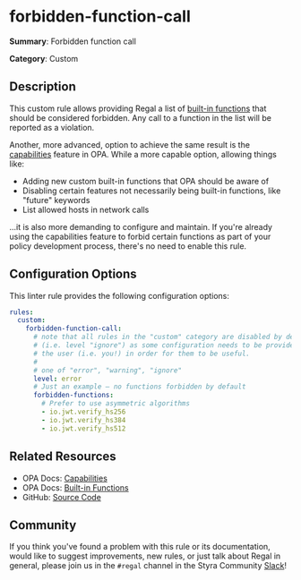 # forbidden-function-call

**Summary**: Forbidden function call

**Category**: Custom

## Description

This custom rule allows providing Regal a list of
[built-in functions](https://www.openpolicyagent.org/docs/policy-reference/#built-in-functions) that should be
considered forbidden. Any call to a function in the list will be reported as a violation.

Another, more advanced, option to achieve the same result is the
[capabilities](https://www.openpolicyagent.org/docs/deployments/#capabilities) feature in OPA. While a more
capable option, allowing things like:

- Adding new custom built-in functions that OPA should be aware of
- Disabling certain features not necessarily being built-in functions, like "future" keywords
- List allowed hosts in network calls

...it is also more demanding to configure and maintain. If you're already using the capabilities feature
to forbid certain functions as part of your policy development process, there's no need to enable this rule.

## Configuration Options

This linter rule provides the following configuration options:

```yaml
rules:
  custom:
    forbidden-function-call:
      # note that all rules in the "custom" category are disabled by default
      # (i.e. level "ignore") as some configuration needs to be provided by
      # the user (i.e. you!) in order for them to be useful.
      #
      # one of "error", "warning", "ignore"
      level: error
      # Just an example — no functions forbidden by default
      forbidden-functions:
        # Prefer to use asymmetric algorithms
        - io.jwt.verify_hs256
        - io.jwt.verify_hs384
        - io.jwt.verify_hs512
```

## Related Resources

- OPA Docs: [Capabilities](https://www.openpolicyagent.org/docs/deployments/#capabilities)
- OPA Docs: [Built-in Functions](https://www.openpolicyagent.org/docs/policy-reference/#built-in-functions)
- GitHub: [Source Code](https://github.com/StyraInc/regal/blob/main/bundle/regal/rules/custom/forbidden-function-call/forbidden_function_call.rego)

## Community

If you think you've found a problem with this rule or its documentation, would like to suggest improvements, new rules,
or just talk about Regal in general, please join us in the `#regal` channel in the Styra Community
[Slack](https://inviter.co/styra)!
